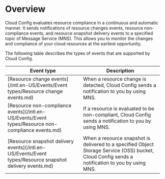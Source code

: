 # Overview

Cloud Config evaluates resource compliance in a continuous and automatic manner. It sends notifications of resource changes events, resource non-compliance events, and resource snapshot delivery events to a specified topic of Message Service \(MNS\). This allows you to monitor the changes and compliance of your cloud resources at the earliest opportunity.

The following table describes the types of events that are supported by Cloud Config.

|Event type|Description|
|----------|-----------|
|[Resource change events](/intl.en-US/Events/Event types/Resource change events.md)|When a resource change is detected, Cloud Config sends a notification to you by using MNS.|
|[Resource non-compliance events](/intl.en-US/Events/Event types/Resource non-compliance events.md)|If a resource is evaluated to be non-compliant, Cloud Config sends a notification to you by using MNS.|
|[Resource snapshot delivery events](/intl.en-US/Events/Event types/Resource snapshot delivery events.md)|When a resource snapshot is delivered to a specified Object Storage Service \(OSS\) bucket, Cloud Config sends a notification to you by using MNS.|

